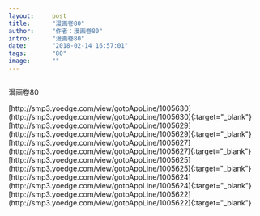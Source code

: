 ```yaml
---
layout:     post
title:      "漫画卷80"
author:     "作者：漫画卷80"
intro:      "漫画卷80"
date:       "2018-02-14 16:57:01"
tags:       "80"
image:      ""
---
```

<div style="text-align: center">
<p><img src=""/></p>
</div>
<p class="post-meta">
<span>漫画卷80</span>
</p>
[http://smp3.yoedge.com/view/gotoAppLine/1005630](http://smp3.yoedge.com/view/gotoAppLine/1005630){:target="_blank"}
[http://smp3.yoedge.com/view/gotoAppLine/1005629](http://smp3.yoedge.com/view/gotoAppLine/1005629){:target="_blank"}
[http://smp3.yoedge.com/view/gotoAppLine/1005627](http://smp3.yoedge.com/view/gotoAppLine/1005627){:target="_blank"}
[http://smp3.yoedge.com/view/gotoAppLine/1005625](http://smp3.yoedge.com/view/gotoAppLine/1005625){:target="_blank"}
[http://smp3.yoedge.com/view/gotoAppLine/1005624](http://smp3.yoedge.com/view/gotoAppLine/1005624){:target="_blank"}
[http://smp3.yoedge.com/view/gotoAppLine/1005622](http://smp3.yoedge.com/view/gotoAppLine/1005622){:target="_blank"}


